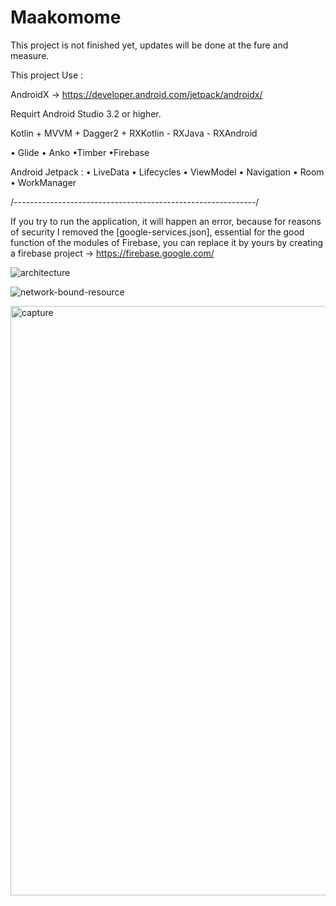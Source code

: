 # Maakomome


This project is not finished yet, updates will be done at the fure and measure.



This project Use :

AndroidX -> https://developer.android.com/jetpack/androidx/

Requirt Android Studio 3.2  or  higher.

Kotlin + MVVM + Dagger2 + RXKotlin - RXJava - RXAndroid

• Glide • Anko •Timber •Firebase

Android Jetpack : • LiveData • Lifecycles • ViewModel • Navigation • Room • WorkManager



/*------------------------------------------------------------*/

If you try to run the application, it will happen an error, because for reasons of security I removed the [google-services.json], essential for the good function of the modules of Firebase, you can replace it by yours by creating a firebase project -> https://firebase.google.com/





![architecture](https://user-images.githubusercontent.com/8759564/50989729-70583600-1510-11e9-8161-a79aeab7c85c.png)


![network-bound-resource](https://user-images.githubusercontent.com/8759564/51085957-7fbdc600-1740-11e9-834f-79cbb1958efa.png)


<img width="943" alt="capture" src="https://user-images.githubusercontent.com/8759564/51076511-95c47b80-1699-11e9-85aa-05c783334510.png">

